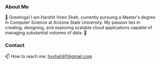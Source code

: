 ### About Me
👋 Greetings! I am Harshit Viren Shah, currently pursuing a Master's degree in Computer Science at Arizona State University. My passion lies in creating, designing, and exploring scalable cloud applications capable of managing substantial volumes of data. 🙂

### Contact
📫 How to reach me: hvshah97@gmail.com
<!--
**thehvshah97/thehvshah97** is a ✨ _special_ ✨ repository because its `README.md` (this file) appears on your GitHub profile.

Here are some ideas to get you started:

- 🔭 I’m currently working on ...
- 🌱 I’m currently learning ...
- 👯 I’m looking to collaborate on ...
- 🤔 I’m looking for help with ...
- 💬 Ask me about ...
- 📫 How to reach me: ...
- 😄 Pronouns: ...
- ⚡ Fun fact: ...
-->
